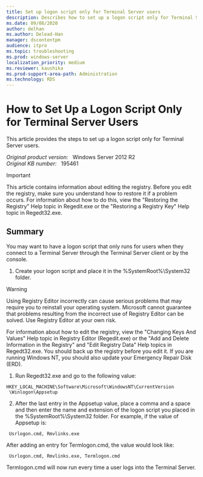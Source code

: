 ```yaml
---
title: Set up logon script only for Terminal Server users
description: Describes how to set up a logon script only for Terminal Server users.
ms.date: 09/08/2020
author: delhan
ms.author: Delead-Han
manager: dscontentpm
audience: itpro
ms.topic: troubleshooting
ms.prod: windows-server
localization_priority: medium
ms.reviewer: kaushika
ms.prod-support-area-path: Administration
ms.technology: RDS
---
```

# How to Set Up a Logon Script Only for Terminal Server Users

This article provides the steps to set up a logon script only for Terminal Server users.

_Original product version:_ &nbsp; Windows Server 2012 R2  
_Original KB number:_ &nbsp; 195461

> [!IMPORTANT]
> This article contains information about editing the registry. Before you edit the registry, make sure you understand how to restore it if a problem occurs. For information about how to do this, view the "Restoring the Registry" Help topic in Regedit.exe or the "Restoring a Registry Key" Help topic in Regedt32.exe.

## Summary

You may want to have a logon script that only runs for users when they connect to a Terminal Server through the Terminal Server client or by the console.


1. Create your logon script and place it in the %SystemRoot%\System32 folder.
> [!WARNING]
> Using Registry Editor incorrectly can cause serious problems that may require you to reinstall your operating system. Microsoft cannot guarantee that problems resulting from the incorrect use of Registry Editor can be solved. Use Registry Editor at your own risk.

For information about how to edit the registry, view the "Changing Keys And Values" Help topic in Registry Editor (Regedit.exe) or the "Add and Delete Information in the Registry" and "Edit Registry Data" Help topics in Regedt32.exe. You should back up the registry before you edit it. If you are running Windows NT, you should also update your Emergency Repair Disk (ERD).


1. Run Regedt32.exe and go to the following value:

```console
HKEY_LOCAL_MACHINE\Software\Microsoft\WindowsNT\CurrentVersion
 \Winlogon\Appsetup
```

2. After the last entry in the Appsetup value, place a comma and a space and then enter the name and extension of the logon script you placed in the %SystemRoot%\System32 folder. For example, if the value of Appsetup is:

```console
 Usrlogon.cmd, Rmvlinks.exe
```

After adding an entry for Termlogon.cmd, the value would look like:

```console
 Usrlogon.cmd, Rmvlinks.exe, Termlogon.cmd
```

Termlogon.cmd will now run every time a user logs into the Terminal Server.
